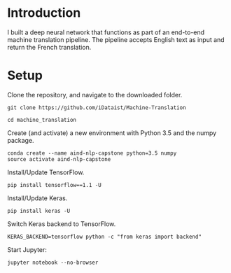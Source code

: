 # Introduction
I built a deep neural network that functions as part of an end-to-end machine translation pipeline. The pipeline accepts English text as input and return the French translation.

# Setup

Clone the repository, and navigate to the downloaded folder.
```
git clone https://github.com/iDataist/Machine-Translation

cd machine_translation
```

Create (and activate) a new environment with Python 3.5 and the numpy package.
```
conda create --name aind-nlp-capstone python=3.5 numpy
source activate aind-nlp-capstone
```

Install/Update TensorFlow.
```
pip install tensorflow==1.1 -U
```

Install/Update Keras.
```
pip install keras -U
```

Switch Keras backend to TensorFlow.
```
KERAS_BACKEND=tensorflow python -c "from keras import backend"
```

Start Jupyter:
```
jupyter notebook --no-browser
```
